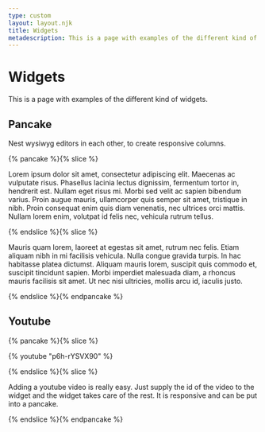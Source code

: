 ```yaml
---
type: custom
layout: layout.njk
title: Widgets
metadescription: This is a page with examples of the different kind of widgets.
---
```

# Widgets

This is a page with examples of the different kind of widgets.

## Pancake

Nest wysiwyg editors in each other, to create responsive columns.

{% pancake %}{% slice %}<p>Lorem ipsum dolor sit amet, consectetur adipiscing elit. Maecenas ac vulputate risus. Phasellus lacinia lectus dignissim, fermentum tortor in, hendrerit est. Nullam eget risus mi. Morbi sed velit ac sapien bibendum varius. Proin augue mauris, ullamcorper quis semper sit amet, tristique in nibh. Proin consequat enim quis diam venenatis, nec ultrices orci mattis. Nullam lorem enim, volutpat id felis nec, vehicula rutrum tellus.</p>{% endslice %}{% slice %}<p>Mauris quam lorem, laoreet at egestas sit amet, rutrum nec felis. Etiam aliquam nibh in mi facilisis vehicula. Nulla congue gravida turpis. In hac habitasse platea dictumst. Aliquam mauris lorem, suscipit quis commodo et, suscipit tincidunt sapien. Morbi imperdiet malesuada diam, a rhoncus mauris facilisis sit amet. Ut nec nisi ultricies, mollis arcu id, iaculis justo.</p>{% endslice %}{% endpancake %}

## Youtube

{% pancake %}{% slice %}<p>{% youtube "p6h-rYSVX90" %}</p>{% endslice %}{% slice %}<p>Adding a youtube video is really easy. Just supply the id of the video to the widget and the widget takes care of the rest. It is responsive and can be put into a pancake.</p>{% endslice %}{% endpancake %}